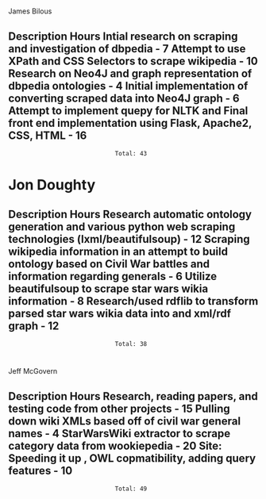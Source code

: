 #
James Bilous

Description							  Hours
Intial research on scraping and investigation of dbpedia           - 7
Attempt to use XPath and CSS Selectors to scrape wikipedia         - 10
Research on Neo4J and graph representation of dbpedia ontologies   - 4
Initial implementation of converting scraped data into Neo4J graph - 6
Attempt to implement quepy for NLTK and
Final front end implementation using Flask, Apache2, CSS, HTML     - 16
---------------------------------------------------------------------
							      Total: 43


# Jon Doughty

Description							  Hours
Research automatic ontology generation and various python web scraping
technologies (lxml/beautifulsoup)                                  - 12
Scraping wikipedia information in an attempt to build ontology
based on Civil War battles and information regarding generals      - 6
Utilize beautifulsoup to scrape star wars wikia information        - 8
Research/used rdflib to transform parsed star wars wikia data into
and xml/rdf graph                                                  - 12
---------------------------------------------------------------------
							      Total: 38

#
Jeff McGovern

Description							  Hours
Research, reading papers, and testing code from other projects    -  15
Pulling down wiki XMLs based off of civil war general names       -   4
StarWarsWiki extractor to scrape category data from wookiepedia   -  20
Site: Speeding it up , OWL copmatibility, adding query features   -  10
---------------------------------------------------------------------
							      Total: 49
